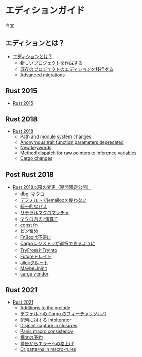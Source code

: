 <!--
# The Edition Guide
-->
# エディションガイド

<!--
[Introduction](introduction.md)
-->
[序文](introduction.md)

<!--
## What are editions?
-->
## エディションとは？

<!--
- [What are editions?](editions/index.md)
  - [Creating a new project](editions/creating-a-new-project.md)
  - [Transitioning an existing project to a new edition](editions/transitioning-an-existing-project-to-a-new-edition.md)
  - [Advanced migrations](editions/advanced-migrations.md)
-->

- [エディションとは？](editions/index.md)
  - [新しいプロジェクトを作成する](editions/creating-a-new-project.md)
  - [既存のプロジェクトのエディションを移行する](editions/transitioning-an-existing-project-to-a-new-edition.md)
  - [Advanced migrations](editions/advanced-migrations.md)

## Rust 2015

- [Rust 2015](rust-2015/index.md)

## Rust 2018

- [Rust 2018](rust-2018/index.md)
  - [Path and module system changes](rust-2018/path-changes.md)
  - [Anonymous trait function parameters deprecated](rust-2018/trait-fn-parameters.md)
  - [New keywords](rust-2018/new-keywords.md)
  - [Method dispatch for raw pointers to inference variables](rust-2018/tyvar-behind-raw-pointer.md)
  - [Cargo changes](rust-2018/cargo.md)

## Post Rust 2018

- [Rust 2018以降の変更（期間限定公開）](rust-post-2018/index.md)
    - [dbg! マクロ](rust-post-2018/dbg-macro.md)
    - [デフォルトでjemallocを使わない](rust-post-2018/no-jemalloc.md)
    - [統一的なパス](rust-post-2018/uniform-paths.md)
    - [リテラルマクロマッチャ](rust-post-2018/literal-macro-matcher.md)
    - [マクロ内の`?`演算子](rust-post-2018/qustion-mark-operator-in-macros.md)
    - [const fn](rust-post-2018/const-fn.md)
    - [ピン留め](rust-post-2018/pin.md)
    - [FnBoxは不要に](rust-post-2018/no-more-fnbox.md)
    - [Cargoレジストリが選択できるように](rust-post-2018/alternative-cargo-registries.md)
    - [TryFromとTryInto](rust-post-2018/tryfrom-and-tryinto.md)
    - [Futureトレイト](rust-post-2018/future.md)
    - [allocクレート](rust-post-2018/alloc.md)
    - [MaybeUninit<T>](rust-post-2018/maybe-uninit.md)
    - [cargo vendor](rust-post-2018/cargo-vendor.md)

## Rust 2021

<!--
- [Rust 2021](rust-2021/index.md)
  - [Additions to the prelude](rust-2021/prelude.md)
  - [Default Cargo feature resolver](rust-2021/default-cargo-resolver.md)
  - [IntoIterator for arrays](rust-2021/IntoIterator-for-arrays.md)
  - [Disjoint capture in closures](rust-2021/disjoint-capture-in-closures.md)
  - [Panic macro consistency](rust-2021/panic-macro-consistency.md)
  - [Reserving syntax](rust-2021/reserving-syntax.md)
  - [Warnings promoted to errors](rust-2021/warnings-promoted-to-error.md)
  - [Or patterns in macro-rules](rust-2021/or-patterns-macro-rules.md)
-->

- [Rust 2021](rust-2021/index.md)
  - [Additions to the prelude](rust-2021/prelude.md)
  - [デフォルトの Cargo のフィーチャリゾルバ](rust-2021/default-cargo-resolver.md)
  - [配列に対する IntoIterator](rust-2021/IntoIterator-for-arrays.md)
  - [Disjoint capture in closures](rust-2021/disjoint-capture-in-closures.md)
  - [Panic macro consistency](rust-2021/panic-macro-consistency.md)
  - [構文の予約](rust-2021/reserving-syntax.md)
  - [警告からエラーへの格上げ](rust-2021/warnings-promoted-to-error.md)
  - [Or patterns in macro-rules](rust-2021/or-patterns-macro-rules.md)
